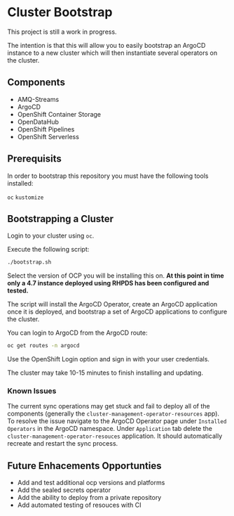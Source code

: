 # Cluster Bootstrap

This project is still a work in progress.

The intention is that this will allow you to easily bootstrap an ArgoCD instance to a new cluster which will then instantiate several operators on the cluster.

## Components

- AMQ-Streams
- ArgoCD
- OpenShift Container Storage
- OpenDataHub
- OpenShift Pipelines
- OpenShift Serverless

## Prerequisits

In order to bootstrap this repository you must have the following tools installed:

`oc`
`kustomize`

## Bootstrapping a Cluster

Login to your cluster using `oc`.

Execute the following script:

```sh
./bootstrap.sh
```

Select the version of OCP you will be installing this on.  **At this point in time only a 4.7 instance deployed using RHPDS has been configured and tested.**

The script will install the ArgoCD Operator, create an ArgoCD application once it is deployed, and bootstrap a set of ArgoCD applications to configure the cluster.

You can login to ArgoCD from the ArgoCD route:

```sh
oc get routes -n argocd
```

Use the OpenShift Login option and sign in with your user credentials.

The cluster may take 10-15 minutes to finish installing and updating.

### Known Issues

The current sync operations may get stuck and fail to deploy all of the components (generally the `cluster-management-operator-resources` app).  To resolve the issue navigate to the ArgoCD Operator page under `Installed Operators` in the ArgoCD namespace.  Under `Application` tab delete the `cluster-management-operator-resouces` application.  It should automatically recreate and restart the sync process.

## Future Enhacements Opportunties

- Add and test additional ocp versions and platforms
- Add the sealed secrets operator
- Add the ability to deploy from a private repository
- Add automated testing of resouces with CI

